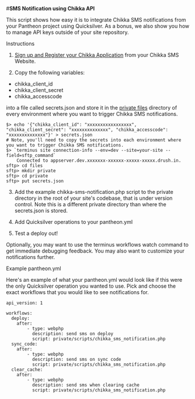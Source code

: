 #**SMS Notification using Chikka API**

This script shows how easy it is to integrate Chikka SMS notifications from your Pantheon project using Quicksilver. As a bonus, we also show you how to manage API keys outside of your site repository.

Instructions

1. [Sign up and Register your Chikka Application](https://api.chikka.com/docs/getting-started#register-your-application) from your Chikka SMS Website.

2. Copy the following variables:

 * chikka_client_id
 * chikka_client_secret
 * chikka_accesscode

  into a file called secrets.json and store it in the [private files](https://pantheon.io/docs/articles/sites/private-files/) directory of every environment where you want to trigger Chikka SMS notifications.

  ```
  $> echo '{"chikka_client_id": "xxxxxxxxxxxxxxxxx", "chikka_client_secret": "xxxxxxxxxxxxxx", "chikka_accesscode": "xxxxxxxxxxxxxx"}' > secrets.json
  # Note, you'll need to copy the secrets into each environment where you want to trigger Chikka SMS notifications.
  $> `terminus site connection-info --env=dev --site=your-site --field=sftp_command`
      Connected to appserver.dev.xxxxxxx-xxxxxx-xxxxx-xxxxx.drush.in.
  sftp> cd files  
  sftp> mkdir private
  sftp> cd private
  sftp> put secrets.json
  ```
  
3. Add the example chikka-sms-notification.php script to the private directory in the root of your site's codebase, that is under version control. Note this is a different private directory than where the secrets.json is stored.

4. Add Quicksilver operations to your pantheon.yml

5. Test a deploy out!

Optionally, you may want to use the terminus workflows watch command to get immediate debugging feedback. You may also want to customize your notifications further. 

Example pantheon.yml

Here's an example of what your pantheon.yml would look like if this were the only Quicksilver operation you wanted to use. Pick and choose the exact workflows that you would like to see notifications for.

```
api_version: 1

workflows:
  deploy:
    after:
        - type: webphp
          description: send sms on deploy
          script: private/scripts/chikka_sms_notification.php
  sync_code:
    after:
        - type: webphp
          description: send sms on sync code
          script: private/scripts/chikka_sms_notification.php
  clear_cache:
    after:
        - type: webphp
          description: send sms when clearing cache
          script: private/scripts/chikka_sms_notification.php
```
